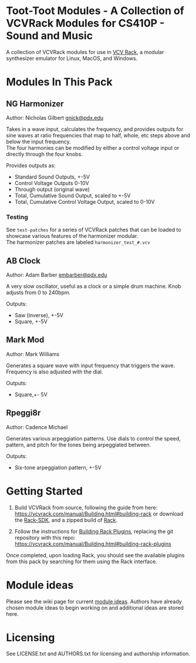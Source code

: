 # Toot-Toot Modules - A Collection of VCVRack Modules for CS410P - Sound and Music

A collection of VCVRack modules for use in [VCV Rack](https://vcvrack.com/), a modular synthesizer emulator for Linux, MacOS, and Windows.

# Modules In This Pack

## NG Harmonizer
Author: Nicholas Gilbert <gnick@pdx.edu>

Takes in a wave input, calculates the frequency, and provides outputs for sine waves at ratio frequencies that map to half, whole, etc steps above and below the input frequency.    
The four harmonies can be modified by either a control voltage input or directly through the four knobs.

Provides outputs as:
- Standard Sound Outputs, +-5V
- Control Voltage Outputs 0-10V
- Through output (original wave)
- Total, Cumulative Sound Output, scaled to +-5V
- Total, Cumulative Control Voltage Output, scaled to 0-10V

### Testing

See `test-patches` for a series of VCVRack patches that can be loaded to showcase various features of the harmonizer modular.    
The harmonizer patches are labeled `harmonizer_test_#.vcv`

## AB Clock
Author: Adam Barber <embarber@pdx.edu>

A very slow oscillator, useful as a clock or a simple drum machine. Knob adjusts from 0 to 240bpm.

Outputs:
- Saw (inverse), +-5V
- Square, +-5V

## Mark Mod
Author: Mark Williams

Generates a square wave with input frequency that triggers the wave. Frequency is also adjusted with the dial.

Outputs:
- Square,+- 5V

## Rpeggi8r
Author: Cadence Michael

Generates various arpeggiation patterns. Use dials to control the speed, pattern, and pitch for the tones being arpeggiated between.

Outputs:
- Six-tone arpeggiation pattern, +-5V

# Getting Started

1. Build VCVRack from source, following the guide from here: https://vcvrack.com/manual/Building.html#building-rack or download the [Rack-SDK](https://github.com/VCVRack/Rack/issues/258#issuecomment-405119759), and a zipped build of [Rack](https://vcvrack.com/).

2. Follow the instructions for [Building Rack Plugins](https://vcvrack.com/manual/Building.html#building-rack-plugins), replacing the git repository with this repo: https://vcvrack.com/manual/Building.html#building-rack-plugins

Once completed, upon loading Rack, you should see the available plugins from this pack by searching for them using the Rack interface.

# Module ideas

Please see the wiki page for current [module ideas](https://github.com/toot-toot-modules/toot-toot-modules/wiki/Module-Ideas).
Authors have already chosen module ideas to begin working on
and additional ideas are stored here.

# Licensing

See LICENSE.txt and AUTHORS.txt for licensing and authorship information.
